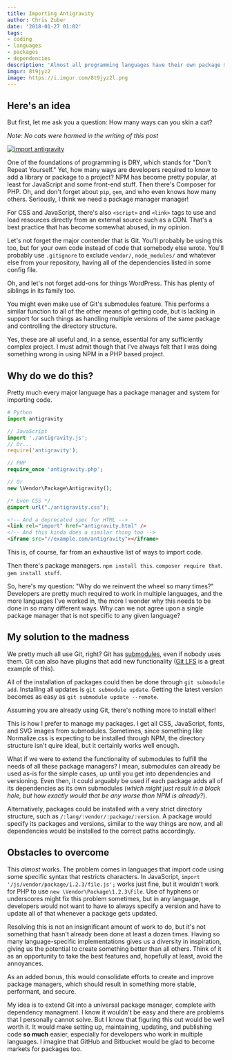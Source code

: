 ```yaml
---
title: Importing Antigravity
author: Chris Zuber
date: '2018-01-27 01:02'
tags:
- coding
- languages
- packages
- dependencies
description: 'Almost all programming languages have their own package manager and method of importing code, but why reinvent the wheel so many times?'
imgur: 8t9jyz2
image: https://i.imgur.com/8t9jyz2l.png
---
```

## Here's an idea
But first, let me ask you a question: How many ways can you skin a cat?

*Note: No cats were harmed in the writing of this post*

[![import antigravity](https://imgs.xkcd.com/comics/python.png)](https://www.xkcd.com/353/)

One of the foundations of programming is DRY, which stands for "Don't Repeat Yourself."
Yet, how many ways are developers required to know to add a library or package to
a project? NPM has become pretty popular, at least for JavaScript and some
front-end stuff. Then there's Composer for PHP. Oh, and don't forget about `pip`,
`gem`, and who even knows how many others. Seriously, I think we need a package
manager manager!

For CSS and JavaScript, there's also `<script>` and `<link>` tags to use and load
resources directly from an external source such as a CDN. That's a best practice
that has become somewhat abused, in my opinion.

Let's not forget the major contender that is Git. You'll probably be using this
too, but for your own code instead of code that somebody else wrote. You'll probably
use `.gitignore` to exclude `vendor/`, `node_modules/` and whatever else from your
repository, having all of the dependencies listed in some config file.

Oh, and let's not forget add-ons for things WordPress. This has plenty of siblings
in its family too.

You might even make use of Git's submodules feature. This performs a similar function
to all of the other means of getting code, but is lacking in support for such
things as handling multiple versions of the same package and controlling the
directory structure.

Yes, these are all useful and, in a sense, essential for any sufficiently complex
project. I must admit though that I've always felt that I was doing something wrong
in using NPM in a PHP based project.

## Why do we do this?
Pretty much every major language has a package manager and system for importing
code.

```python
# Python
import antigravity
```

```javascript
// JavaScript
import './antigravity.js';
// Or...
require('antigravity');
```

```php
// PHP
require_once 'antigravity.php';

// Or
new \Vendor\Package\Antigravity();
```

```css
/* Even CSS */
@import url("./antigravity.css");
```

```html
<!-- And a deprecated spec for HTML -->
<link rel="import" href="antigravity.html" />
<!-- And this kinda does a similar thing too -->
<iframe src="//example.com/antigravity"></iframe>
```

This is, of course, far from an exhaustive list of ways to import code.

Then there's package managers. `npm install this`. `composer require that`.
`gem install stuff`.

So, here's my question: "Why do we reinvent the wheel so many times?" Developers
are pretty much required to work in multiple languages, and the more languages
I've worked in, the more I wonder why this needs to be done in so many different
ways. Why can we not agree upon a single package manager that is not specific
to any given language?

## My solution to the madness
We pretty much all use Git, right? Git has [submodules](https://git-scm.com/book/en/v2/Git-Tools-Submodules),
even if nobody uses them. Git can also have plugins that add new functionality
([Git LFS](https://git-lfs.github.com/ "Git Large File Storage") is a great example of this).

All of the installation of packages could then be done through `git submodule add`.
Installing all updates is `git submodule update`. Getting the latest version becomes
as easy as `git submodule update --remote`.

Assuming you are already using Git, there's nothing more to install either!

This is how I prefer to manage my packages. I get all CSS, JavaScript, fonts, and
SVG images from submodules. Sometimes, since something like Normalize.css is
expecting to be installed through NPM, the directory structure isn't quire ideal,
but it certainly works well enough.

What if we were to extend the functionality of submodules to fulfill the needs
of all these package managers? I mean, submodules can already be used as-is for
the simple cases, up until you get into dependencies and versioning. Even then,
it could arguably be used if each package adds all of its dependencies as its own
submodules (*which might just result in a black hole, but how exactly would that
be any worse than NPM is already?*).

Alternatively, packages could be installed with a very strict directory structure,
such as `/:lang/:vendor/:package/:version`. A package would specify its packages
and versions, similar to the way things are now, and all dependencies would be
installed to the correct paths accordingly.

## Obstacles to overcome
This *almost* works. The problem comes in languages that import code using some
specific syntax that restricts characters. In JavaScript, `import '/js/vendor/package/1.2.3/file.js';`
works just fine, but it wouldn't work for PHP to use `new \Vendor\Package\1.2.3\File`.
Use of hyphens or underscores might fix this problem sometimes, but in any language,
developers would not want to have to always specify a version and have to update
all of that whenever a package gets updated.

Resolving this is not an insignificant amount of work to do, but it's not something
that hasn't already been done at least a dozen times. Having so many language-specific
implementations gives us a diversity in inspiration, giving us the potential to
create something better than all others. Think of it as an opportunity to take
the best features and, hopefully at least, avoid the annoyances.

As an added bonus, this would consolidate efforts to create and improve package
managers, which should result in something more stable, performant, and secure.

My idea is to extend Git into a universal package manager, complete with dependency
managment. I know it wouldn't be easy and there are problems that I personally
cannot solve. But I know that figuring this out would be well worth it. It would
make setting up, maintaining, updating, and publishing code **so much** easier,
especially for developers who work in multiple languages. I imagine that GitHub
and Bitbucket would be glad to become markets for packages too.
